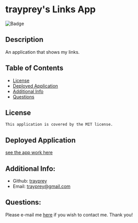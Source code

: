 # trayprey's Links App
  ![Badge](https://img.shields.io/badge/License-MIT-blue.svg)
## Description
An application that shows my links.

  ## Table of Contents 
  - [License](#license)
  - [Deployed Application](#deployed-application)
  - [Additional Info](#additional-info)
  - [Questions](#questions)

  ## License
    This application is covered by the MIT license.
## Deployed Application
[see the app work here](https://trayprey.github.io)
  ## Additional Info:
  - Github: [trayprey](https://github.com/trayprey)
  - Email: trayprey@gmail.com
  ## Questions:
  Please e-mail me [here](mailto:trayprey@gmail.com) if you wish to contact me. Thank you!
